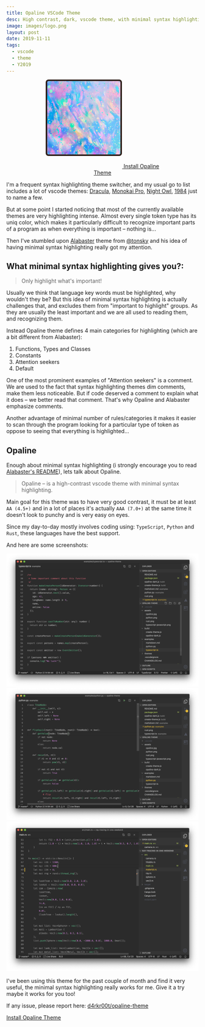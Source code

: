 ```yaml
---
title: Opaline VSCode Theme
desc: High contrast, dark, vscode theme, with minimal syntax highlighting
image: images/logo.png
layout: post
date: 2019-11-11
tags:
  - vscode
  - theme
  - Y2019
---
```


<div style="text-align: center">
<a href="https://marketplace.visualstudio.com/items?itemName=sysoev.opaline-theme" style="width: 300px; display: block; margin: 0 auto;">
  <img width="200px" src="./images/logo.png" style="margin: 0 auto 2rem;" alt="Install opaline theme frim vscode marketplace" />
  Install Opaline Theme
</a>
</div>

I'm a frequent syntax highlighting theme switcher, and my usual go to list includes a lot of vscode themes: [Dracula](https://marketplace.visualstudio.com/items?itemName=dracula-theme.theme-dracula), [Monokai Pro](https://marketplace.visualstudio.com/items?itemName=monokai.theme-monokai-pro-vscode), [Night Owl](https://marketplace.visualstudio.com/items?itemName=sdras.night-owl), [1984](https://marketplace.visualstudio.com/items?itemName=juanmnl.vscode-theme-1984) just to name a few.

But at some point I started noticing that most of the currently available themes are very highlighting intense. Almost every single token type has its uniq color, which makes it particularly difficult to recognize important parts of a program as when everything is important – nothing is...

Then I've stumbled upon [Alabaster](https://github.com/tonsky/vscode-theme-alabaster) theme from [@tonsky](https://github.com/tonsky) and his idea of having minimal syntax highlighting really got my attention.

## What minimal syntax highlighting gives you?:

> Only highlight what's important!

Usually we think that language key words must be highlighted, why wouldn't they be? But this idea of minimal syntax highlighting is actually challenges that, and excludes them from "important to highlight" groups. As they are usually the least important and we are all used to reading them, and recognizing them.

Instead Opaline theme defines 4 main categories for highlighting (which are a bit different from Alabaster):

1. Functions, Types and Classes
2. Constants
3. Attention seekers
4. Default

One of the most prominent examples of "Attention seekers" is a comment. We are used to the fact that syntax highlighting themes dim comments, make them less noticeable. But if code deserved a comment to explain what it does – we better read that comment. That's why Opaline and Alabaster emphasize comments.

Another advantage of minimal number of rules/categories it makes it easier to scan through the program looking for a particular type of token as oppose to seeing that everything is highlighted...

## Opaline

Enough about minimal syntax highlighting (i strongly encourage you to read [Alabaster's README](https://github.com/tonsky/vscode-theme-alabaster)), lets talk about Opaline.

> Opaline – is a high-contrast vscode theme with minimal syntax highlighting.

Main goal for this theme was to have very good contrast, it must be at least `AA (4.5+)` and in a lot of places it's actually `AAA (7.0+)` at the same time it doesn't look to punchy and is very easy on eyes.

Since my day-to-day mostly involves coding using: `TypeScript`, `Python` and `Rust`, these languages have the best support.

And here are some screenshots:

![TypeScript](./images/typescript.png)
![Python](./images/python.png)
![Rust](./images/rust.png)

I've been using this theme for the past couple of month and find it very useful, the minimal syntax highlighting really works for me. Give it a try maybe it works for you too!

If any issue, please report here: [d4rkr00t/opaline-theme](https://github.com/d4rkr00t/opaline-theme)

[Install Opaline Theme](https://marketplace.visualstudio.com/items?itemName=sysoev.opaline-theme)
